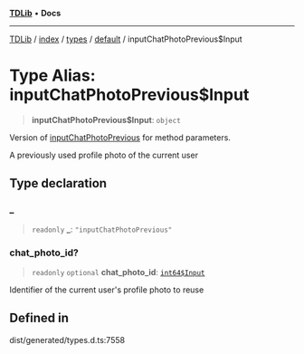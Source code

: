 [**TDLib**](../../../../../../README.md) • **Docs**

***

[TDLib](../../../../../../modules.md) / [index](../../../../../README.md) / [types](../../../README.md) / [default](../README.md) / inputChatPhotoPrevious$Input

# Type Alias: inputChatPhotoPrevious$Input

> **inputChatPhotoPrevious$Input**: `object`

Version of [inputChatPhotoPrevious](inputChatPhotoPrevious.md) for method parameters.

A previously used profile photo of the current user

## Type declaration

### \_

> `readonly` **\_**: `"inputChatPhotoPrevious"`

### chat\_photo\_id?

> `readonly` `optional` **chat\_photo\_id**: [`int64$Input`](int64$Input.md)

Identifier of the current user's profile photo to reuse

## Defined in

dist/generated/types.d.ts:7558
